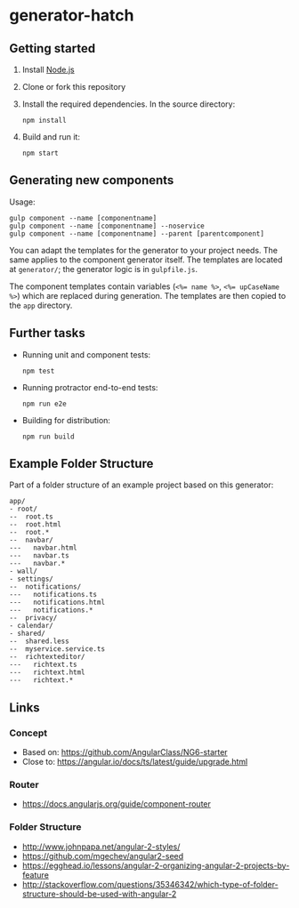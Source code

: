 # generator-hatch

## Getting started

1. Install [Node.js](http://nodejs.org)

2. Clone or fork this repository

3. Install the required dependencies. In the source directory:
    ```
    npm install
    ```

4. Build and run it:
   ```
   npm start
   ```

## Generating new components

   Usage:
   ```
   gulp component --name [componentname]
   gulp component --name [componentname] --noservice
   gulp component --name [componentname] --parent [parentcomponent]
   ```

You can adapt the templates for the generator to your project needs. The same applies
to the component generator itself. The templates are located at `generator/`; the generator
logic is in `gulpfile.js`.

The component templates contain variables (`<%= name %>`, `<%= upCaseName %>`) which are replaced
during generation. The templates are then copied to the `app` directory.

## Further tasks

- Running unit and component tests:
  ```
  npm test
  ```

- Running protractor end-to-end tests:
  ```
  npm run e2e
  ```

- Building for distribution:
  ```
  npm run build
  ```

## Example Folder Structure

Part of a folder structure of an example project based on this generator:

```
app/
- root/
--  root.ts
--  root.html
--  root.*
--  navbar/
---   navbar.html
---   navbar.ts
---   navbar.*
- wall/
- settings/
--  notifications/
---   notifications.ts
---   notifications.html
---   notifications.*
--  privacy/
- calendar/
- shared/
--  shared.less
--  myservice.service.ts
--  richtexteditor/
---   richtext.ts
---   richtext.html
---   richtext.*
```

## Links

### Concept
- Based on: https://github.com/AngularClass/NG6-starter
- Close to: https://angular.io/docs/ts/latest/guide/upgrade.html

### Router
- https://docs.angularjs.org/guide/component-router

### Folder Structure
- http://www.johnpapa.net/angular-2-styles/
- https://github.com/mgechev/angular2-seed
- https://egghead.io/lessons/angular-2-organizing-angular-2-projects-by-feature
- http://stackoverflow.com/questions/35346342/which-type-of-folder-structure-should-be-used-with-angular-2
